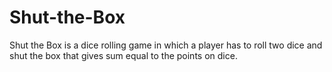 # Shut-the-Box
Shut the Box is a dice rolling game in which a player has to roll two dice and shut the box that gives sum equal to the points on dice.
